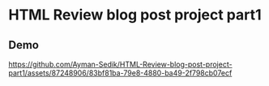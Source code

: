 # HTML Review blog post project part1
## Demo
https://github.com/Ayman-Sedik/HTML-Review-blog-post-project-part1/assets/87248906/83bf81ba-79e8-4880-ba49-2f798cb07ecf
